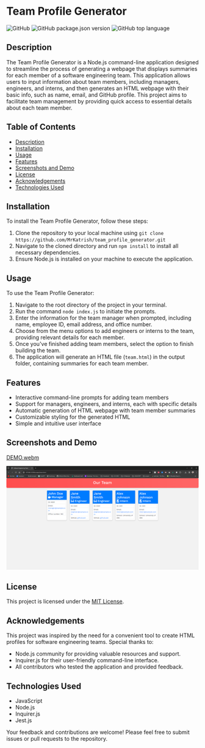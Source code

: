 # Team Profile Generator

![GitHub](https://img.shields.io/github/license/MrKatrish/team_profile_generator)
![GitHub package.json version](https://img.shields.io/github/package-json/v/MrKatrish/team_profile_generator)
![GitHub top language](https://img.shields.io/github/languages/top/MrKatrish/team_profile_generator)

## Description

The Team Profile Generator is a Node.js command-line application designed to streamline the process of generating a webpage that displays summaries for each member of a software engineering team. This application allows users to input information about team members, including managers, engineers, and interns, and then generates an HTML webpage with their basic info, such as name, email, and GitHub profile. This project aims to facilitate team management by providing quick access to essential details about each team member.

## Table of Contents

- [Description](#description)
- [Installation](#installation)
- [Usage](#usage)
- [Features](#features)
- [Screenshots and Demo](#screenshots-and-demo)
- [License](#license)
- [Acknowledgements](#acknowledgements)
- [Technologies Used](#technologies-used)

## Installation

To install the Team Profile Generator, follow these steps:

1. Clone the repository to your local machine using `git clone https://github.com/MrKatrish/team_profile_generator.git`
2. Navigate to the cloned directory and run `npm install` to install all necessary dependencies.
3. Ensure Node.js is installed on your machine to execute the application.

## Usage

To use the Team Profile Generator:

1. Navigate to the root directory of the project in your terminal.
2. Run the command `node index.js` to initiate the prompts.
3. Enter the information for the team manager when prompted, including name, employee ID, email address, and office number.
4. Choose from the menu options to add engineers or interns to the team, providing relevant details for each member.
5. Once you've finished adding team members, select the option to finish building the team.
6. The application will generate an HTML file (`team.html`) in the output folder, containing summaries for each team member.

## Features

- Interactive command-line prompts for adding team members
- Support for managers, engineers, and interns, each with specific details
- Automatic generation of HTML webpage with team member summaries
- Customizable styling for the generated HTML
- Simple and intuitive user interface

## Screenshots and Demo

[DEMO.webm](https://github.com/MrKatrish/team_profile_generator/assets/111653909/176accb2-6f0f-4668-a95d-a45c8fe83448)

![HTML Screenshot](assets/Screenshot.png)

## License

This project is licensed under the [MIT License](LICENSE).

## Acknowledgements

This project was inspired by the need for a convenient tool to create HTML profiles for software engineering teams. Special thanks to:

- Node.js community for providing valuable resources and support.
- Inquirer.js for their user-friendly command-line interface.
- All contributors who tested the application and provided feedback.

## Technologies Used

- JavaScript
- Node.js
- Inquirer.js
- Jest.js

Your feedback and contributions are welcome! Please feel free to submit issues or pull requests to the repository.
